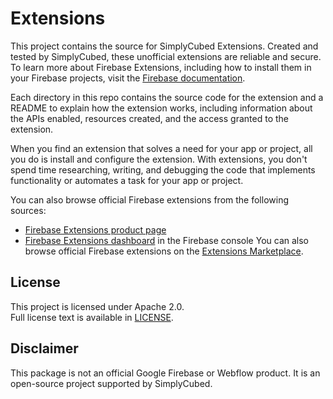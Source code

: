 # Extensions

This project contains the source for SimplyCubed Extensions. Created and tested by SimplyCubed, these unofficial extensions are reliable and secure. To learn more about Firebase Extensions, including how to install them in your Firebase projects, visit the [Firebase documentation](https://firebase.google.com/docs/extensions).

Each directory in this repo contains the source code for the extension and a README to explain how the extension works, including information about the APIs enabled, resources created, and the access granted to the extension.

When you find an extension that solves a need for your app or project, all you do is install and configure the extension. With extensions, you don't spend time researching, writing, and debugging the code that implements functionality or automates a task for your app or project.

You can also browse official Firebase extensions from the following sources:

- [Firebase Extensions product page](https://firebase.google.com/products/extensions)
- [Firebase Extensions dashboard](https://console.firebase.google.com/project/_/extensions/) in the Firebase console
  You can also browse official Firebase extensions on the [Extensions Marketplace](https://extensions.dev).

## License

This project is licensed under Apache 2.0.  
Full license text is available in [LICENSE](LICENSE).

## Disclaimer

This package is not an official Google Firebase or Webflow product. It is an open-source project supported by SimplyCubed.
